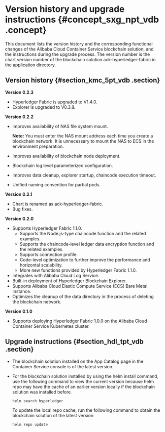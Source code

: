 # Version history and upgrade instructions {#concept_sxg_npt_vdb .concept}

This document lists the version history and the corresponding functional changes of the Alibaba Cloud Container Service blockchain solution, and the instructions during the upgrade process. The version number is the chart version number of the blockchain solution ack-hyperledger-fabric in the application directory.

## Version history {#section_kmc_5pt_vdb .section}

**Version 0.2.3**

-   Hyperledger Fabric is upgraded to V1.4.0.
-   Explorer is upgraded to V0.3.8.

**Version 0.2.2**

-   Improves availability of NAS file system mount.

    **Note:** You must enter the NAS mount address each time you create a blockchain network. It is unnecessary to mount the NAS to ECS in the environment preparation.

-   Improves availability of blockchain node deployment.
-   Blockchain log level parameterized configuration.
-   Improves data cleanup, explorer startup, chaincode execution timeout.
-   Unified naming convention for partial pods.

**Version 0.2.1**

-   Chart is renamed as ack-hyperledger-fabric.
-   Bug fixes.

**Version 0.2.0**

-   Supports Hyperledger Fabric 1.1.0.
    -   Supports the Node.js-type chaincode function and the related examples.
    -   Supports the chaincode-level ledger data encryption function and the related examples.
    -   Supports connection profile.
    -   Code-level optimization to further improve the performance and horizontal scalability.
    -   More new functions provided by Hyperledger Fabric 1.1.0.
-   Integrates with Alibaba Cloud Log Service.
-   Built-in deployment of Hyperledger Blockchain Explorer.
-   Supports Alibaba Cloud Elastic Compute Service \(ECS\) Bare Metal Instance.
-   Optimizes the cleanup of the data directory in the process of deleting the blockchain network.

**Version 0.1.0**

-   Supports deploying Hyperledger Fabric 1.0.0 on the Alibaba Cloud Container Service Kubernetes cluster.

## Upgrade instructions {#section_hdl_tpt_vdb .section}

-   The blockchain solution installed on the App Catalog page in the Container Service console is of the latest version.
-   For the blockchain solution installed by using the helm install command, use the following command to view the current version because helm repo may have the cache of an earlier version locally if the blockchain solution was installed before.

    ```
    helm search hyperledger
    ```

    To update the local repo cache, run the following command to obtain the blockchain solution of the latest version:

    ```
    helm repo update
    ```


